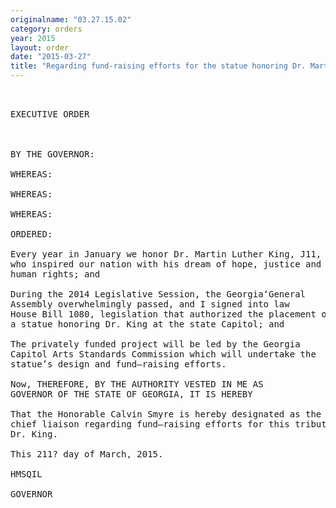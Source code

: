 ```yaml
---
originalname: "03.27.15.02"
category: orders
year: 2015
layout: order
date: "2015-03-27"
title: "Regarding fund-raising efforts for the statue honoring Dr. Martin Luther King, Jr."
---
```

<pre>
 

EXECUTIVE ORDER

 

BY THE GOVERNOR:

WHEREAS:

WHEREAS:

WHEREAS:

ORDERED:

Every year in January we honor Dr. Martin Luther King, J11,
who inspired our nation with his dream of hope, justice and
human rights; and

During the 2014 Legislative Session, the Georgia‘General
Assembly overwhelmingly passed, and I signed into law
House Bill 1080, legislation that authorized the placement of
a statue honoring Dr. King at the state Capitol; and

The privately funded project will be led by the Georgia
Capitol Arts Standards Commission which will undertake the
statue’s design and fund—raising efforts.

Now, THEREFORE, BY THE AUTHORITY VESTED IN ME AS
GOVERNOR OF THE STATE OF GEORGIA, IT IS HEREBY

That the Honorable Calvin Smyre is hereby designated as the
chief liaison regarding fund—raising efforts for this tribute to
Dr. King.

This 211? day of March, 2015.

HMSQIL

GOVERNOR

 

</pre>
